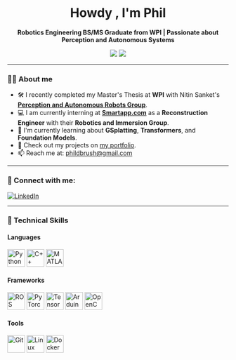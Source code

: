 <h1 align="center">Howdy , I'm Phil</h1>

<p align="center">
  <b> Robotics Engineering BS/MS Graduate from WPI | Passionate about Perception and Autonomous Systems</b>
</p>

<p align="center">
  <img src="https://img.shields.io/badge/Intern-Smartapp.com-orange?style=for-the-badge" />
  <img src="https://img.shields.io/badge/Learning-GSplatting%20%26%20Foundation%20%20Models-blue?style=for-the-badge" />
</p>

---
### 👋🏼 About me

- 🛠️ I recently completed my Master's Thesis at **WPI** with Nitin Sanket's [**Perception and Autonomous Robots Group**](https://pear.wpi.edu/).
- 💻 I am currently interning at [**Smartapp.com**](https://www.smartapp.com/) as a **Reconstruction Engineer** with their **Robotics and Immersion Group**.
- 🌱 I'm currently learning about **GSplatting**, **Transformers**, and **Foundation Models**.
- 🧠 Check out my projects on [my portfolio](https://pbrush.github.io/website/).
- 📫 Reach me at: [phildbrush@gmail.com](mailto:phildbrush@gmail.com)

---

### 🔗 Connect with me:

[![LinkedIn](https://img.shields.io/badge/LinkedIn-blue?style=for-the-badge&logo=linkedin&logoColor=white)](https://www.linkedin.com/in/phillipdbrush/)

---

### 🧰 Technical Skills

#### Languages
<p>
  <img src="https://cdn.jsdelivr.net/gh/devicons/devicon/icons/python/python-original.svg" alt="Python" width="40"/>
  <img src="https://cdn.jsdelivr.net/gh/devicons/devicon/icons/cplusplus/cplusplus-original.svg" alt="C++" width="40"/>
  <img src="https://upload.wikimedia.org/wikipedia/commons/2/21/Matlab_Logo.png" alt="MATLAB" width="40"/>
</p>

#### Frameworks
<p>
  <img src="https://cdn.jsdelivr.net/gh/devicons/devicon@latest/icons/ros/ros-original-wordmark.svg" alt="ROS" width="40"/>
  <img src="https://cdn.jsdelivr.net/gh/devicons/devicon/icons/pytorch/pytorch-original.svg" alt="PyTorch" width="40"/>
  <img src="https://cdn.jsdelivr.net/gh/devicons/devicon/icons/tensorflow/tensorflow-original.svg" alt="TensorFlow" width="40"/>
  <img src="https://cdn.jsdelivr.net/gh/devicons/devicon/icons/arduino/arduino-original.svg" alt="Arduino" width="40"/>
  <img src="https://cdn.jsdelivr.net/gh/devicons/devicon/icons/opencv/opencv-original.svg" alt="OpenCV" width="40"/>
</p>

#### Tools
<p>
  <img src="https://cdn.jsdelivr.net/gh/devicons/devicon/icons/git/git-original.svg" alt="Git" width="40"/>
  <img src="https://cdn.jsdelivr.net/gh/devicons/devicon/icons/linux/linux-original.svg" alt="Linux" width="40"/>
  <img src="https://cdn.jsdelivr.net/gh/devicons/devicon/icons/docker/docker-original.svg" alt="Docker" width="40"/>
</p>


